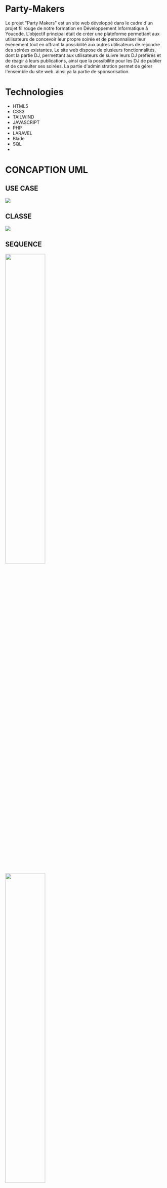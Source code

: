 # Party-Makers
   Le projet "Party Makers" est un site web développé dans le cadre d'un projet fil rouge de notre formation en Développement Informatique à Youcode.    L'objectif principal était de créer une plateforme permettant aux utilisateurs de concevoir leur propre soirée et de personnaliser leur événement tout en offrant la possibilité aux autres utilisateurs de rejoindre des soirées existantes.
  Le site web dispose de plusieurs fonctionnalités, dont la partie DJ, permettant aux utilisateurs de suivre leurs DJ préférés et de réagir à leurs publications, ainsi que la possibilité pour les DJ de publier et de consulter ses soirées. 
  La partie d'administration permet de gérer l'ensemble du site web.
ainsi ya la partie de sponsorisation.

# Technologies
* HTML5
* CSS3
* TAILWIND
* JAVASCRIPT
* PHP
* LARAVEL
* Blade
* SQL
* 
# CONCAPTION UML
## USE CASE
![](https://github.com/fadwa2022/IMAGEMP/blob/main/images/use%20case.png)

##  CLASSE
![](https://github.com/fadwa2022/IMAGEMP/blob/main/images/diagramme%20classe.png)

## SEQUENCE
<p aligne="center">
<img  aligne="center" width="50%" src="https://github.com/fadwa2022/IMAGEMP/blob/main/images/AS.png">
<img  aligne="center" width="50%" src="https://github.com/fadwa2022/IMAGEMP/blob/main/images/cs.png">
  <img  aligne="center" width="50%" src="https://github.com/fadwa2022/IMAGEMP/blob/main/images/ds.png">
  <img  aligne="center" width="50%" src="https://github.com/fadwa2022/IMAGEMP/blob/main/images/ss.png">
</p>

# MAQUETTE
[MAQUETTE](https://www.figma.com/file/Qn7YG2ZYPyLCZGjjInaMux/Untitled?node-id=0%3A1&t=22izu5xqoiFHGJr7-1)
<p aligne="center">
<img  aligne="center" src="https://github.com/fadwa2022/IMAGEMP/blob/main/images/Capture%20d%E2%80%99%C3%A9cran%202023-02-20%20144441.png">
</p>

# Répartition des technologies

<div style="display:flex; flex-direction:row;">
     <img  aligne="center" width="80%" src="https://github.com/fadwa2022/IMAGEMP/blob/main/Capture%20d%E2%80%99%C3%A9cran%202023-04-12%20152000.png">
    <img  aligne="center" width="80%" src="https://github.com/fadwa2022/IMAGEMP/blob/main/Capture%20d%E2%80%99%C3%A9cran%202023-04-12%20152347.png">
</div>

# Des Extraits Du Site
<div style="display:flex; flex-direction:row;">

   <p>PAGE HOME</p>
   <img  aligne="center" width="80%" src="https://github.com/fadwa2022/IMAGEMP/blob/main/images/pagehome.png">
   
   <p>AFICHAGE DES DJ DU SITE</p>
    <img  aligne="center" width="80%" src="https://github.com/fadwa2022/IMAGEMP/blob/main/images/homedjs.png">
   
   <p>PAGE DEDIEE A LA CREATION D’UN EVENEMENT</p>
    <img  aligne="center" width="80%" src="https://github.com/fadwa2022/IMAGEMP/blob/main/images/Capture%20d%E2%80%99%C3%A9cran%202023-04-13%20113121.png"></div>
   
  <p>PARTIE DES EVENEMENTS</p>
    <img  aligne="center" width="80%" src="https://github.com/fadwa2022/IMAGEMP/blob/main/images/Capture%20d%E2%80%99%C3%A9cran%202023-04-13%20112942.png"></div>
   
   <p>MODELE DE BILLET AVEC UN QR CONTENANTNUMERO DE L’EVENEMENT ,QUI PEUT ETRE TELECHARGE SOUS FORME PDF</p>
    <img  aligne="center" width="80%" src="https://github.com/fadwa2022/IMAGEMP/blob/main/images/Capture%20d%E2%80%99%C3%A9cran%202023-04-13%20113023.png"></div>
   
   <p>PROFILE DJ</p>
    <img  aligne="center" width="80%" src="https://github.com/fadwa2022/IMAGEMP/blob/main/images/Capture%20d%E2%80%99%C3%A9cran%202023-04-13%20113418.png"></div>
   
   <p>PUBLICATION DU DJ</p>
    <img  aligne="center" width="80%" src="https://github.com/fadwa2022/IMAGEMP/blob/main/images/Capture%20d%E2%80%99%C3%A9cran%202023-04-13%20113334.png"></div>
   
   <p>PARTIE ADMINISTRATION PERMET DE GERER LE SITE A L’AIDE DES TABLEAUX</p>
    <img  aligne="center" width="80%" src="https://github.com/fadwa2022/IMAGEMP/blob/main/images/Capture%20d%E2%80%99%C3%A9cran%202023-04-13%20114034.png"></div>
</div>

# Rapport 
[rapport](https://drive.google.com/file/d/1sHk7opHUzT2EwFl87ZctvFIcZrpZdWQz/view?usp=sharing)
